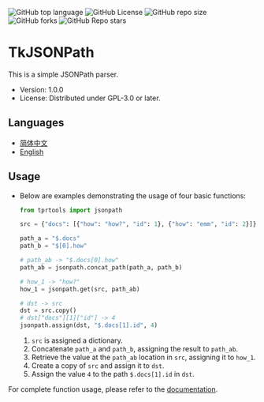 ![GitHub top language](https://img.shields.io/github/languages/top/thiliapr/python3-tprtools)
![GitHub License](https://img.shields.io/badge/license-GPL--3.0--or--later-blue)
![GitHub repo size](https://img.shields.io/github/repo-size/thiliapr/python3-tprtools)
![GitHub forks](https://img.shields.io/github/forks/thiliapr/python3-tprtools)
![GitHub Repo stars](https://img.shields.io/github/stars/thiliapr/python3-tprtools)

# TkJSONPath
This is a simple JSONPath parser.
- Version: 1.0.0
- License: Distributed under GPL-3.0 or later.

## Languages
- [简体中文](jsonpath.zh-CN.md)
- [English](jsonpath.md)

## Usage
- Below are examples demonstrating the usage of four basic functions:
  ```python
  from tprtools import jsonpath
  
  src = {"docs": [{"how": "how?", "id": 1}, {"how": "emm", "id": 2}]}
  
  path_a = "$.docs"
  path_b = "$[0].how"
  
  # path_ab -> "$.docs[0].how"
  path_ab = jsonpath.concat_path(path_a, path_b)
  
  # how_1 -> "how?"
  how_1 = jsonpath.get(src, path_ab)
  
  # dst -> src
  dst = src.copy()
  # dst["docs"][1]["id"] -> 4
  jsonpath.assign(dst, "$.docs[1].id", 4)
  ```
  1. `src` is assigned a dictionary.
  2. Concatenate `path_a` and `path_b`, assigning the result to `path_ab`.
  3. Retrieve the value at the `path_ab` location in `src`, assigning it to `how_1`.
  4. Create a copy of `src` and assign it to `dst`.
  5. Assign the value `4` to the path `$.docs[1].id` in `dst`.

For complete function usage, please refer to the [documentation](docs/index.md).
